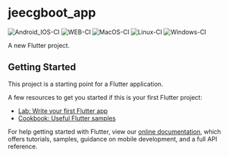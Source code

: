 # jeecgboot_app

![Android_IOS-CI](https://github.com/liudonghua123/jeecgboot_app/workflows/Android_IOS-CI/badge.svg)
![WEB-CI](https://github.com/liudonghua123/jeecgboot_app/workflows/WEB-CI/badge.svg)
![MacOS-CI](https://github.com/liudonghua123/jeecgboot_app/workflows/MacOS-CI/badge.svg)
![Linux-CI](https://github.com/liudonghua123/jeecgboot_app/workflows/Linux-CI/badge.svg)
![Windows-CI](https://github.com/liudonghua123/jeecgboot_app/workflows/Windows-CI/badge.svg)

A new Flutter project.

## Getting Started

This project is a starting point for a Flutter application.

A few resources to get you started if this is your first Flutter project:

- [Lab: Write your first Flutter app](https://flutter.dev/docs/get-started/codelab)
- [Cookbook: Useful Flutter samples](https://flutter.dev/docs/cookbook)

For help getting started with Flutter, view our
[online documentation](https://flutter.dev/docs), which offers tutorials,
samples, guidance on mobile development, and a full API reference.
